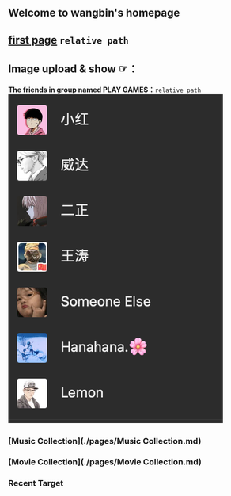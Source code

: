 ## Welcome to wangbin's homepage

## [first page](./index2.html) `relative path`

## Image upload & show ☞：

**The friends in group named PLAY GAMES：**`relative path`  
![成员 微信截图](./images/playgames.png)

### [Music Collection](./pages/Music Collection.md)

### [Movie Collection](./pages/Movie Collection.md)

### Recent Target
